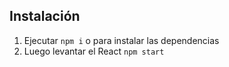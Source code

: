 


## Instalación

1. Ejecutar `npm i` o para instalar las dependencias
2. Luego levantar el React `npm start`